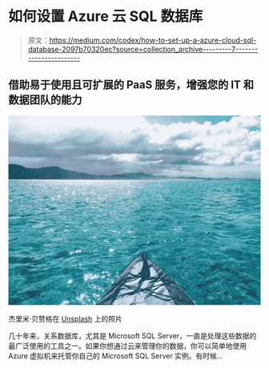# 如何设置 Azure 云 SQL 数据库

> 原文：<https://medium.com/codex/how-to-set-up-a-azure-cloud-sql-database-2097b70320ec?source=collection_archive---------7----------------------->

## 借助易于使用且可扩展的 PaaS 服务，增强您的 IT 和数据团队的能力

![](img/f8e9235035a6f6ed68ab655461582d66.png)

杰里米·贝赞格在 [Unsplash](https://unsplash.com/s/photos/azure?utm_source=unsplash&utm_medium=referral&utm_content=creditCopyText) 上的照片

几十年来，关系数据库，尤其是 Microsoft SQL Server，一直是处理这些数据的最广泛使用的工具之一。如果你想通过云来管理你的数据，你可以简单地使用 Azure 虚拟机来托管你自己的 Microsoft SQL Server 实例。有时候…